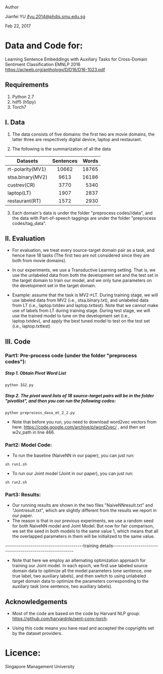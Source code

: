 Author

Jianfei YU
jfyu.2014@phdis.smu.edu.sg

Feb 22, 2017

# Data and Code for:

Learning Sentence Embeddings with Auxiliary Tasks for Cross-Domain Sentiment Classification
EMNLP 2016
https://aclweb.org/anthology/D/D16/D16-1023.pdf

## Requirements

1. Python 2.7
2. hdf5 (h5py)
3. Torch7

## I. Data

1. The data consists of five domains: the first two are movie domains, the latter three are respectively digital device, laptop and restaurant.

2. The following is the summarization of all the data

| Datasets        | Sentences | Words |
| -------------   |:---------:| -----:|
| rt-polarity(MV1)|10662      |  18765|
| stsa.binary(MV2)| 9613      |  16186|  
| custrev(CR)     | 3770      |   5340|
| laptop(LT)      | 1907      |   2837|   
| restaurant(RT)  | 1572      |   2930|


       
3. Each domain's data is under the folder "preprocess codes//data", and the data with Part-of-speech taggings are under the folder "preprocess codes/tag_data".



## II. Evaluation 

   - For evaluation, we treat every source-target domain pair as a task, and hence have 18 tasks (The first two are not considered since they are both from movie domains).
   
   - In our experiments, we use a Transductive Learning setting. That is, we use the unlabeled data from both the development set and the test set in the target domain to train our model, and we only tune parameters on the development set in the target domain.
   
   - Example: assume that the task is MV2->LT. During training stage, we will use labeled data from MV2 (i.e., stsa.binary.txt), and unlabeled data from LT (i.e., laptop.txtdev and laptop.txttest). Note that we cannot make use of labels from LT during training stage. During test stage, we will use the trained model to tune on the development set (i.e., laptop.txtdev), and apply the best tuned model to test on the test set (i.e., laptop.txttest) 
 
## III. Code

### Part1: Pre-process code (under the folder "preprocess codes"): 

##### Step 1. Obtain Pivot Word List

```
python IG2.py
```

##### Step 2. The pivot word lists of 18 source-target pairs will be in the folder "pivotlist", and then you can run the following codes:

```
python preprocess_dasa_mt_2_2.py
```

- Note that before you run, you need to download word2vec vectors from here: https://code.google.com/archive/p/word2vec/  , and then set w2v_path in line 466.

### Part2: Model Code:

- To run the baseline (NaiveNN in our paper), you can just run:

```
sh run1.sh
```

- To run our Joint model (Joint in our paper), you can just run:

```
sh run2.sh
```

### Part3: Results:
- Our running results are shown in the two files "NaiveNNresult.txt" and "Jointresult.txt", which are slightly different from the results we report in our paper. 
- The reason is that in our previous experiments, we use a random seed for both NaiveNN model and Joint Model. 
But now for fair comparison, we set the seed in both models to the same value 1, which means that all the overlapped parameters in them will be initialized to the same value.

----------------------------------------training details----------------------------------------------------------

- Note that here we employ an alternating optimization approach for training our Joint model. In each epoch, we first use labeled source domain data to optimize all the model parameters (one sentence, one true label, two auxiliary labels), and then switch to using unlabeled target domain data to optimize the parameters corresponding to the auxiliary task (one sentence, two auxiliary labels).


## Acknowledgements

- Most of the code are based on the code by Harvard NLP group: https://github.com/harvardnlp/sent-conv-torch.

- Using this code means you have read and accepted the copyrights set by the dataset providers.

# Licence:

Singapore Management University
